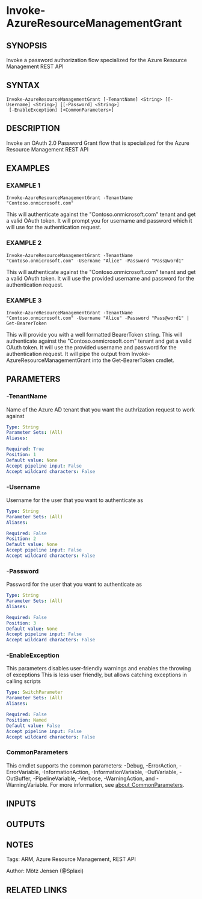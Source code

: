 ﻿---
external help file: PSOAuthHelper-help.xml
Module Name: PSOAuthHelper
online version:
schema: 2.0.0
---

# Invoke-AzureResourceManagementGrant

## SYNOPSIS
Invoke a password authorization flow specialized for the Azure Resource Management REST API

## SYNTAX

```
Invoke-AzureResourceManagementGrant [-TenantName] <String> [[-Username] <String>] [[-Password] <String>]
 [-EnableException] [<CommonParameters>]
```

## DESCRIPTION
Invoke an OAuth 2.0 Password Grant flow that is specialized for the Azure Resource Management REST API

## EXAMPLES

### EXAMPLE 1
```
Invoke-AzureResourceManagementGrant -TenantName "Contoso.onmicrosoft.com"
```

This will authenticate against the "Contoso.onmicrosoft.com" tenant and get a valid OAuth token.
It will prompt you for username and password which it will use for the authentication request.

### EXAMPLE 2
```
Invoke-AzureResourceManagementGrant -TenantName "Contoso.onmicrosoft.com" -Username "Alice" -Password "Pass@word1"
```

This will authenticate against the "Contoso.onmicrosoft.com" tenant and get a valid OAuth token.
It will use the provided username and password for the authentication request.

### EXAMPLE 3
```
Invoke-AzureResourceManagementGrant -TenantName "Contoso.onmicrosoft.com" -Username "Alice" -Password "Pass@word1" | Get-BearerToken
```

This will provide you with a well formatted BearerToken string.
This will authenticate against the "Contoso.onmicrosoft.com" tenant and get a valid OAuth token.
It will use the provided username and password for the authentication request.
It will pipe the output from Invoke-AzureResourceManagementGrant into the Get-BearerToken cmdlet.

## PARAMETERS

### -TenantName
Name of the Azure AD tenant that you want the authrization request to work against

```yaml
Type: String
Parameter Sets: (All)
Aliases:

Required: True
Position: 1
Default value: None
Accept pipeline input: False
Accept wildcard characters: False
```

### -Username
Username for the user that you want to authenticate as

```yaml
Type: String
Parameter Sets: (All)
Aliases:

Required: False
Position: 2
Default value: None
Accept pipeline input: False
Accept wildcard characters: False
```

### -Password
Password for the user that you want to authenticate as

```yaml
Type: String
Parameter Sets: (All)
Aliases:

Required: False
Position: 3
Default value: None
Accept pipeline input: False
Accept wildcard characters: False
```

### -EnableException
This parameters disables user-friendly warnings and enables the throwing of exceptions
This is less user friendly, but allows catching exceptions in calling scripts

```yaml
Type: SwitchParameter
Parameter Sets: (All)
Aliases:

Required: False
Position: Named
Default value: False
Accept pipeline input: False
Accept wildcard characters: False
```

### CommonParameters
This cmdlet supports the common parameters: -Debug, -ErrorAction, -ErrorVariable, -InformationAction, -InformationVariable, -OutVariable, -OutBuffer, -PipelineVariable, -Verbose, -WarningAction, and -WarningVariable. For more information, see [about_CommonParameters](http://go.microsoft.com/fwlink/?LinkID=113216).

## INPUTS

## OUTPUTS

## NOTES
Tags: ARM, Azure Resource Management, REST API

Author: Mötz Jensen (@Splaxi)

## RELATED LINKS
